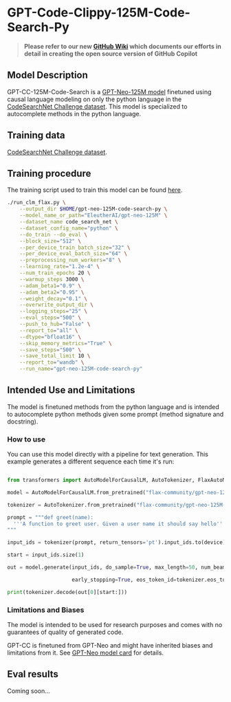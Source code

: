 # GPT-Code-Clippy-125M-Code-Search-Py
> **Please refer to our new [GitHub Wiki](https://github.com/ncoop57/gpt-code-clippy/wiki) which documents our efforts in detail in creating the open source version of GitHub  Copilot**

## Model Description

GPT-CC-125M-Code-Search is a [GPT-Neo-125M model](https://huggingface.co/EleutherAI/gpt-neo-125M) finetuned using causal language modeling on only the python language in the [CodeSearchNet Challenge dataset](https://huggingface.co/datasets/code_search_net). This model is specialized to autocomplete methods in the python language.

## Training data

[CodeSearchNet Challenge dataset](https://huggingface.co/datasets/code_search_net).

## Training procedure

The training script used to train this model can be found [here](https://github.com/ncoop57/gpt-code-clippy/blob/camera-ready/training/run_clm_flax.py).

```bash
./run_clm_flax.py \
    --output_dir $HOME/gpt-neo-125M-code-search-py \
    --model_name_or_path="EleutherAI/gpt-neo-125M" \
    --dataset_name code_search_net \
    --dataset_config_name="python" \
    --do_train --do_eval \
    --block_size="512" \
    --per_device_train_batch_size="32" \
    --per_device_eval_batch_size="64" \
    --preprocessing_num_workers="8" \
    --learning_rate="1.2e-4" \
    --num_train_epochs 20 \
    --warmup_steps 3000 \
    --adam_beta1="0.9" \
    --adam_beta2="0.95" \
    --weight_decay="0.1" \
    --overwrite_output_dir \
    --logging_steps="25" \
    --eval_steps="500" \
    --push_to_hub="False" \
    --report_to="all" \
    --dtype="bfloat16" \
    --skip_memory_metrics="True" \
    --save_steps="500" \
    --save_total_limit 10 \
    --report_to="wandb" \
    --run_name="gpt-neo-125M-code-search-py"
```

## Intended Use and Limitations

The model is finetuned methods from the python language and is intended to autocomplete python methods given some prompt (method signature and docstring).

### How to use

You can use this model directly with a pipeline for text generation. This example generates a different sequence each time it's run:

```py

from transformers import AutoModelForCausalLM, AutoTokenizer, FlaxAutoModelForCausalLM

model = AutoModelForCausalLM.from_pretrained("flax-community/gpt-neo-125M-code-clippy-code-search-py")

tokenizer = AutoTokenizer.from_pretrained("flax-community/gpt-neo-125M-code-clippy-code-search-py")

prompt = """def greet(name):
  '''A function to greet user. Given a user name it should say hello'''
""" 

input_ids = tokenizer(prompt, return_tensors='pt').input_ids.to(device)

start = input_ids.size(1)

out = model.generate(input_ids, do_sample=True, max_length=50, num_beams=2, 

                     early_stopping=True, eos_token_id=tokenizer.eos_token_id, )

print(tokenizer.decode(out[0][start:]))

```

### Limitations and Biases

The model is intended to be used for research purposes and comes with no guarantees of quality of generated code.

GPT-CC is finetuned from GPT-Neo and might have inherited biases and limitations from it. See [GPT-Neo model card](https://huggingface.co/EleutherAI/gpt-neo-125M#limitations-and-biases) for details.

## Eval results

Coming soon...